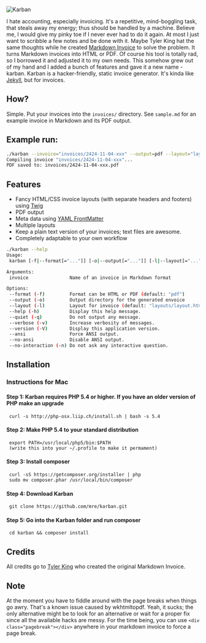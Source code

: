 ![Karban](https://raw.github.com/mre/karban/master/assets/karban_small.png)

I hate accounting, especially invoicing. It's a repetitive, mind-boggling task, that steals away my energy; thus should be
handled by a machine. Believe me, I would give my pinky toe if I never ever had to do it again.
At most I just want to scribble a few notes and be done with it.
Maybe Tyler King hat the same thoughts while he created [Markdown Invoice][] to solve the problem.
It turns Markdown invoices into HTML or PDF.
Of course his tool is totally rad, so I borrowed it and adjusted it to my own needs.
This somehow grew out of my hand and I added a bunch of features and gave it a new name - karban.
Karban is a hacker-friendly, static invoice generator. It's kinda like [Jekyll][], but for invoices.

## How?

Simple. Put your invoices into the `invoices/` directory.
See `sample.md` for an example invoice in Markdown and its PDF output.

## Example run:

```bash
./karban --invoice="invoices/2424-11-04-xxx" --output=pdf --layout="layouts/unicorns.html"
Compiling invoice "invoices/2424-11-04-xxx"...
PDF saved to: invoices/2424-11-04-xxx.pdf
```

## Features

* Fancy HTML/CSS invoice layouts (with separate headers and footers) using [Twig][]
* PDF output
* Meta data using [YAML FrontMatter][]
* Multiple layouts
* Keep a plain text version of your invoices; text files are awesome.
* Completely adaptable to your own workflow

```bash
./karban --help
Usage:
 karban [-f|--format[="..."]] [-o|--output[="..."]] [-l|--layout[="..."]] [invoice]

Arguments:
 invoice               Name of an invoice in Markdown format

Options:
 --format (-f)         Format can be HTML or PDF (default: "pdf")
 --output (-o)         Output directory for the generated envoice
 --layout (-l)         Layout for invoice (default: "layouts/layout.html")
 --help (-h)           Display this help message.
 --quiet (-q)          Do not output any message.
 --verbose (-v)        Increase verbosity of messages.
 --version (-V)        Display this application version.
 --ansi                Force ANSI output.
 --no-ansi             Disable ANSI output.
 --no-interaction (-n) Do not ask any interactive question.
```

## Installation

### Instructions for Mac

#### Step 1: Karban requires PHP 5.4 or higher. If you have an older version of PHP make an upgrade

     curl -s http://php-osx.liip.ch/install.sh | bash -s 5.4

#### Step 2: Make PHP 5.4 to your standard distribution

     export PATH=/usr/local/php5/bin:$PATH
     (write this into your ~/.profile to make it permament)

#### Step 3: Install composer

     curl -sS https://getcomposer.org/installer | php
     sudo mv composer.phar /usr/local/bin/composer

#### Step 4: Download Karban

     git clone https://github.com/mre/karban.git

#### Step 5: Go into the Karban folder and run composer

     cd karban && composer install

## Credits

All credits go to [Tyler King][] who created the original Markdown Invoice.

## Note

At the moment you have to fiddle around with the page breaks when things go awry. That's a known issue caused by wkhtmltopdf. Yeah, it sucks; the only alternative might be to look for an alternative or wait for a proper fix since all the available hacks are messy. For the time being, you can use ```<div class="pagebreak"></div>``` anywhere in your markdown invoice to force a page break.


[Jekyll]: https://github.com/mojombo/jekyll
[Tyler King]: https://github.com/tyler-king
[Markdown Invoice]: https://github.com/tyler-king/markdown-invoice
[Twig]: http://twig.sensiolabs.org
[YAML FrontMatter]: https://github.com/Blaxus/YAML-FrontMatter
